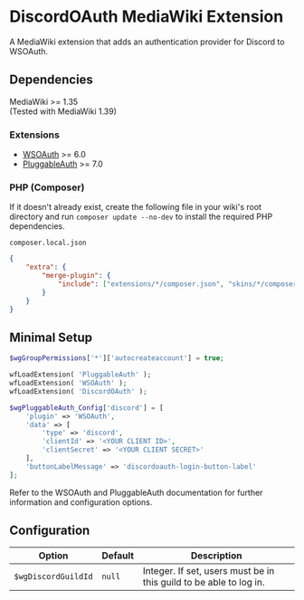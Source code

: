 # DiscordOAuth MediaWiki Extension

A MediaWiki extension that adds an authentication provider for Discord to WSOAuth.

## Dependencies

MediaWiki >= 1.35 \
(Tested with MediaWiki 1.39)

### Extensions

-   [WSOAuth](https://www.mediawiki.org/wiki/Extension:WSOAuth) >= 6.0
-   [PluggableAuth](https://www.mediawiki.org/wiki/Extension:PluggableAuth) >= 7.0

### PHP (Composer)

If it doesn't already exist, create the following file in your wiki's root directory and run `composer update --no-dev` to install the required PHP dependencies.

`composer.local.json`

```json
{
    "extra": {
        "merge-plugin": {
            "include": ["extensions/*/composer.json", "skins/*/composer.json"]
        }
    }
}
```

## Minimal Setup

```php
$wgGroupPermissions['*']['autocreateaccount'] = true;

wfLoadExtension( 'PluggableAuth' );
wfLoadExtension( 'WSOAuth' );
wfLoadExtension( 'DiscordOAuth' );

$wgPluggableAuth_Config['discord'] = [
    'plugin' => 'WSOAuth',
    'data' => [
        'type' => 'discord',
        'clientId' => '<YOUR CLIENT ID>',
        'clientSecret' => '<YOUR CLIENT SECRET>'
    ],
    'buttonLabelMessage' => 'discordoauth-login-button-label'
];
```

Refer to the WSOAuth and PluggableAuth documentation for further information and configuration options.

## Configuration

| Option              | Default | Description                                                        |
| ------------------- | ------- | ------------------------------------------------------------------ |
| `$wgDiscordGuildId` | `null`  | Integer. If set, users must be in this guild to be able to log in. |
